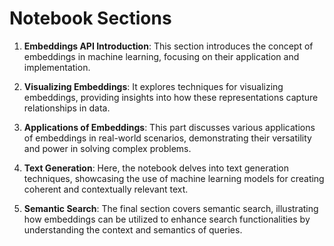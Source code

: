 # Notebook Sections

1. **Embeddings API Introduction**:
This section introduces the concept of embeddings in machine learning, focusing on their application and implementation.

2. **Visualizing Embeddings**: It explores techniques for visualizing embeddings, providing insights into how these representations capture relationships in data.

3. **Applications of Embeddings**: This part discusses various applications of embeddings in real-world scenarios, demonstrating their versatility and power in solving complex problems.

4. **Text Generation**: Here, the notebook delves into text generation techniques, showcasing the use of machine learning models for creating coherent and contextually relevant text.

5. **Semantic Search**: The final section covers semantic search, illustrating how embeddings can be utilized to enhance search functionalities by understanding the context and semantics of queries.

